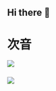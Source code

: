 ## Hi there 👋

<!--
**Ci-Yin/Ci-Yin** is a ✨ _special_ ✨ repository because its `README.md` (this file) appears on your GitHub profile.

Here are some ideas to get you started:

- 🔭 I’m currently working on ...
- 🌱 I’m currently learning ...
- 👯 I’m looking to collaborate on ...
- 🤔 I’m looking for help with ...
- 💬 Ask me about ...
- 📫 How to reach me: ...
- 😄 Pronouns: ...
- ⚡ Fun fact: ...
-->
# 次音
![](https://github-readme-stats.vercel.app/api?username=Ci-Yin&count_private=true&show_icons=true&locale=cn&include_all_commits=true&show_owner=true) 
###
![](https://github-readme-stats.vercel.app/api/top-langs/?username=Ci-Yin&hide=css,html&layout=compact&langs_count=8)
